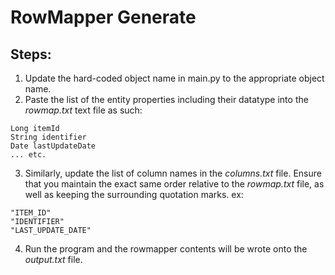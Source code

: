# RowMapper Generate

## Steps:

1. Update the hard-coded object name in main.py to the appropriate object name.
2. Paste the list of the entity properties including their datatype into the _rowmap.txt_ text file as such:

```
Long itemId
String identifier
Date lastUpdateDate
... etc.
```

3. Similarly, update the list of column names in the _columns.txt_ file. Ensure that you maintain the exact same order relative to the _rowmap.txt_ file, as well as keeping the surrounding quotation marks. ex:

```
"ITEM_ID"
"IDENTIFIER"
"LAST_UPDATE_DATE"
```

4. Run the program and the rowmapper contents will be wrote onto the _output.txt_ file.
